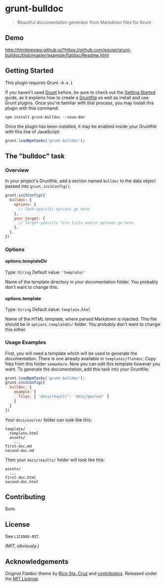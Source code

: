 # grunt-bulldoc

> Beautiful documentation generator from Markdown files for Grunt

## Demo
http://htmlpreview.github.io/?https://github.com/equiet/grunt-bulldoc/blob/master/example/flatdoc/Readme.html

## Getting Started
This plugin requires Grunt `~0.4.1`

If you haven't used [Grunt](http://gruntjs.com/) before, be sure to check out the [Getting Started](http://gruntjs.com/getting-started) guide, as it explains how to create a [Gruntfile](http://gruntjs.com/sample-gruntfile) as well as install and use Grunt plugins. Once you're familiar with that process, you may install this plugin with this command:

```shell
npm install grunt-bulldoc --save-dev
```

Once the plugin has been installed, it may be enabled inside your Gruntfile with this line of JavaScript:

```js
grunt.loadNpmTasks('grunt-bulldoc');
```

## The "bulldoc" task

### Overview
In your project's Gruntfile, add a section named `bulldoc` to the data object passed into `grunt.initConfig()`.

```js
grunt.initConfig({
  bulldoc: {
    options: {
      // Task-specific options go here.
    },
    your_target: {
      // Target-specific file lists and/or options go here.
    },
  },
})
```

### Options

#### options.templateDir
Type: `String`
Default value: `'template/'`

Name of the template directory in your documentation folder. You probably don't want to change this.

#### options.template
Type: `String`
Default value: `template.html`

Name of the HTML template, where parsed Markdown is injected. This file should be in `options.templateDir` folder. You probably don't want to change this either.

### Usage Examples

First, you will need a template which will be used to generate the documentation.
There is one already available in `templates/flatdoc`.
Copy files from this folder `somewhere`.
Now you can edit this template however you want.
To generate the documentation, add this task into your Gruntfile:
```js
grunt.loadNpmTasks('grunt-bulldoc');
grunt.initConfig({
  bulldoc: {
    example: {
      files: { 'docs/result/': 'docs/source/' }
    }
  }
})
```

Your `docs/source/` folder can look like this:
```
template/
  template.html
  assets/
    ...
first-doc.md
second-doc.md
```

Then your `docs/results/` folder will look like this:
```
assets/
  ...
first-doc.html
second-doc.html
```

## Contributing
Sure.

## License
See `LICENSE-MIT`.

_(MIT, obviously.)_

## Acknowledgements

Original Flatdoc theme by [Rico Sta. Cruz](http://ricostacruz.com) and [contributors](http://github.com/rstacruz/flatdoc/contributors). Released under the [MIT
License](http://www.opensource.org/licenses/mit-license.php).
